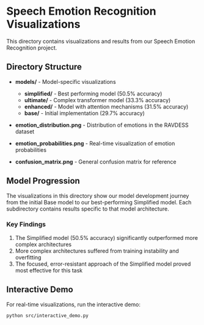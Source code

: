# Speech Emotion Recognition Visualizations

This directory contains visualizations and results from our Speech Emotion Recognition project.

## Directory Structure

- **models/** - Model-specific visualizations
  - **simplified/** - Best performing model (50.5% accuracy)
  - **ultimate/** - Complex transformer model (33.3% accuracy)
  - **enhanced/** - Model with attention mechanisms (31.5% accuracy)
  - **base/** - Initial implementation (29.7% accuracy)

- **emotion_distribution.png** - Distribution of emotions in the RAVDESS dataset
- **emotion_probabilities.png** - Real-time visualization of emotion probabilities
- **confusion_matrix.png** - General confusion matrix for reference

## Model Progression

The visualizations in this directory show our model development journey from the initial Base model to our best-performing Simplified model. Each subdirectory contains results specific to that model architecture.

### Key Findings

1. The Simplified model (50.5% accuracy) significantly outperformed more complex architectures
2. More complex architectures suffered from training instability and overfitting
3. The focused, error-resistant approach of the Simplified model proved most effective for this task

## Interactive Demo

For real-time visualizations, run the interactive demo:
```bash
python src/interactive_demo.py
``` 